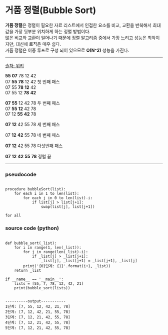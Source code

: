 # 거품 정렬(Bubble Sort)


**거품 정렬**은 정렬이 필요한 자료 리스트에서 인접한 요소를 비교, 교환을 반복해서 최대값을 가장 뒷부분 위치하게 하는 정렬 방법이다.  
많은 비교와 교환이 일어나기 때문에 정렬 알고리즘 중에서 가장 느리고
성능은 최악이지만, 대신에 로직은 매우 쉽다.  
거품 정렬은 이중 루프로 구성 되어 있으므로 **O(N^2)** 성능을 가진다.

---
[출처: 위키](https://ko.wikipedia.org/wiki/%EA%B1%B0%ED%92%88_%EC%A0%95%EB%A0%AC)

**55** **07** 78 12 42  
07 **55** **78** 12 42  첫 번째 패스  
07 55 **78** **12** 42  
07 55 12 **78** **42**  

**07** **55** 12 42 78  두 번째 패스  
07 **55** **12** 42 78  
07 12 **55** **42** 78  

**07** **12** 42 55 78  세 번째 패스  

07 **12** **42** 55 78  네 번째 패스  

**07** **12** 42 55 78  다섯번째 패스  

**07** **12** **42** **55** **78**  정렬 끝

---


### pseudocode
```{.python}

procedure bubbleSort(list):
	for each i in 1 to len(list):
    	for each j in 0 to len(list)-i:
      		if list[j] > list[j+1]:
        		swap(list[j], list[j+1])

for all 

```


### source code (python)
```{.python}

def bubble_sort(_list):
    for i in range(1, len(_list)):
        for j in range(len(_list)-i):
            if _list[j] > _list[j+1]:
                _list[j], _list[j+1] = _list[j+1], _list[j]
		print('{0}단계: {1}'.format(i+1, _list))
    return _list

if __name__ == '__main__':
    lists = [55, 7, 78, 12, 42, 21]
    print(bubble_sort(lists))


----------output-----------
1단계: [7, 55, 12, 42, 21, 78]
2단계: [7, 12, 42, 21, 55, 78]
3단계: [7, 12, 21, 42, 55, 78]
4단계: [7, 12, 21, 42, 55, 78]
5단계: [7, 12, 21, 42, 55, 78]
```
